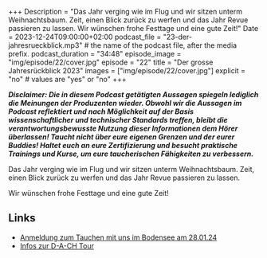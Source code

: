 +++
Description = "Das Jahr verging wie im Flug und wir sitzen unterm Weihnachtsbaum. Zeit, einen Blick zurück zu werfen und das Jahr Revue passieren zu lassen. Wir wünschen frohe Festtage und eine gute Zeit!"
Date = 2023-12-24T09:00:00+02:00
podcast_file = "23-der-jahresrueckblick.mp3" # the name of the podcast file, after the media prefix.
podcast_duration = "34:48"
episode_image = "img/episode/22/cover.jpg"
episode = "22"
title = "Der grosse Jahresrückblick 2023"
images = ["img/episode/22/cover.jpg"]
explicit = "no" # values are "yes" or "no"
+++
<style>
img {
max-width: 80%;
max-height: 400px;
}
</style>

**_Disclaimer: Die in diesem Podcast getätigten Aussagen spiegeln lediglich die Meinungen der Produzenten wieder. Obwohl wir die Aussagen im Podcast reflektiert und nach Möglichkeit auf der Basis wissenschaftlicher und technischer Standards treffen, bleibt die verantwortungsbewusste Nutzung dieser Informationen dem Hörer überlassen! Taucht nicht über eure eigenen Grenzen und der eurer Buddies! Haltet euch an eure Zertifizierung und besucht praktische Trainings und Kurse, um eure taucherischen Fähigkeiten zu verbessern._**

Das Jahr verging wie im Flug und wir sitzen unterm Weihnachtsbaum. Zeit, einen Blick zurück zu werfen und das Jahr Revue passieren zu lassen.

Wir wünschen frohe Festtage und eine gute Zeit!


## Links

- [Anmeldung zum Tauchen mit uns im Bodensee am 28.01.24](https://bit.ly/dz-bodensee-24)
- [Infos zur D-A-CH Tour](/tour2024)